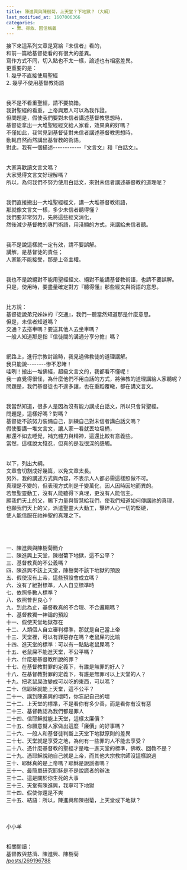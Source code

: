 ```yaml
---
title: 陳進興與陳樹菊，上天堂？下地獄？（大綱）
last_modified_at: 1607006366
categories:
  - 罪、得救、因信稱義
---
```


<div>接下來這系列文章是寫給『未信者』看的，</div>

<div>和前一篇給基督徒看的有很大的差異。</div>

<div>寫作方式不同，切入點也不太一樣，論述也有相當差異。</div>

<div>更重要的是：</div>

<div>1.<span style="white-space:pre"> </span>幾乎不直接使用聖經</div>

<div>2.<span style="white-space:pre"> </span>幾乎不使用基督教術語</div>

<div>&nbsp;</div>

<div>&nbsp;</div>

<div>我不是不看重聖經，請不要搞錯。</div>

<div>我對聖經的看重，上帝與眾人可以為我作證。</div>

<div>但問題是，假使我們要對未信者講述基督教思想時，</div>

<div>基督徒拿出一大堆聖經經文給人家看，效果真的好嗎？</div>

<div>不僅如此，我常見到基督徒對未信者講述基督教思想時，</div>

<div>動輒自然而然講出基督教的術語。</div>

<div>對此，我有一個描述------------『文言文』和『白話文』。</div>

<div>&nbsp;</div>

<div>&nbsp;</div>

<div>大家喜歡讀文言文嗎？</div>

<div>大家覺得文言文好理解嗎？</div>

<div>所以，為何我們不努力使用白話文，來對未信者講述基督教的道理呢？</div>

<div>&nbsp;</div>

<div>&nbsp;</div>

<div>我們直接搬出一大堆聖經經文，講一大堆基督教術語，</div>

<div>那就像文言文一樣，多少未信者聽得懂？</div>

<div>我們要非常努力，先將這些經文消化，</div>

<div>然後減少基督教的專門術語，用淺顯的方式，來講給未信者聽。</div>

<div>&nbsp;</div>

<div>&nbsp;</div>

<div>我不是說這樣就一定有效，請不要誤解。</div>

<div>講解，是基督徒的責任；</div>

<div>人家能不能接受，那是上帝主權。</div>

<div>&nbsp;</div>

<div>&nbsp;</div>

<div>我也不是說絕對不能用聖經經文、絕對不能講基督教術語，也請不要誤解。</div>

<div>只是，使用時，要盡量確定對方『聽得懂』那些經文與術語的意思。</div>

<div>&nbsp;</div>

<div>&nbsp;</div>

<div>比方說：</div>

<div>基督徒說弟兄姊妹的『交通』，我們一聽當然知道那是什麼意思。</div>

<div>但是，未信者知道嗎？</div>

<div>交通？去搭車嗎？要送其他人去坐車嗎？</div>

<div>一般人知道那是指『信徒間的溝通分享分擔』嗎？</div>

<div>&nbsp;</div>

<div>&nbsp;</div>

<div>網路上，進行宗教討論時，我見過佛教徒的道理講解。</div>

<div>我只能說--------慘不忍睹！</div>

<div>哇咧！搬出一堆佛經，超級文言文的，我都看不懂呢！</div>

<div>我一直覺得很怪，為什麼他們不用白話的方式，將佛教的道理講給人家聽呢？</div>

<div>問題是，我們基督徒也不遑多讓，也在重蹈覆轍，都在講文言文。</div>

<div>&nbsp;</div>

<div>&nbsp;</div>

<div>我當然知道，很多人是因為沒有能力講成白話文，所以只會背聖經。</div>

<div>問題是，這樣好嗎？對嗎？</div>

<div>基督徒不該努力裝備自己，訓練自己對未信者講白話文嗎？</div>

<div>假使要講一堆文言文，讓人家一看就丟垃圾桶，</div>

<div>那還不如去睡覺，補充體力與精神，這還比較有意義些。</div>

<div>當然，這樣說太殘忍，但真的是我很深的感觸。</div>

<div>&nbsp;</div>

<div>&nbsp;</div>

<div>以下，列出大綱。</div>

<div>文章會切割成好幾篇，以免文章太長。</div>

<div>另外，我的講述方式與內容，不表示人人都必需這樣照做不可。</div>

<div>真理是不變的，但表現方式則是千變萬化，因人因時因地而異的。</div>

<div>若無聖靈動工，沒有人能聽得下真理，更沒有人能信主。</div>

<div>願我們天上的父，賜下力量與智慧給我們，使我們知道如何傳講祂的真理，</div>

<div>也願我們天上的父，派遣聖靈大大動工，擊碎人心一切的堅硬，</div>

<div>使人能信服在祂神聖的真理之下。</div>

<div>&nbsp;</div>

<div>&nbsp;</div>

<div>&nbsp;</div>

<div>&nbsp;</div>

<div>一、陳進興與陳樹菊簡介</div>

<div>二、陳進興上天堂，陳樹菊下地獄，這不公平？</div>

<div>三、基督教真的不公義嗎？</div>

<div>四、陳進興不該上天堂，陳樹菊不該下地獄的預設</div>

<div>五、假使沒有上帝，這些預設會成立嗎？</div>

<div>六、沒有了絕對標準，人人自立標準時</div>

<div>七、依照多數人標準？</div>

<div>八、依照普世良心？</div>

<div>九、到此為止，基督教真的不合理、不合邏輯嗎？</div>

<div>十、基督教獨一神論的預設</div>

<div>十一、假使天堂地獄存在</div>

<div>十二、人類個人自立審判標準，那就是自己當上帝</div>

<div>十三、天堂裡，可以有罪惡存在嗎？老鼠屎的比喻</div>

<div>十四、進天堂的標準：可以有一點點老鼠屎嗎？</div>

<div>十五、老鼠屎不能進天堂，不公平嗎？</div>

<div>十六、什麼是基督教所說的罪？</div>

<div>十七、在基督教對罪的定義下，有誰是無罪的好人？</div>

<div>十八、在基督教對罪的定義下，有誰是無罪可以上天堂的人？</div>

<div>十九、把老鼠屎改變成可以吃的東西，可以嗎？</div>

<div>二十、信耶穌就能上天堂，這不公平？</div>

<div>二十一、講到陳進興的壞時，你忘記自己的壞</div>

<div>二十二、上天堂的標準，不是看你有多少善，而是看你有沒有惡</div>

<div>二十三、基督教認為我們都是罪人</div>

<div>二十四、信耶穌就能上天堂，這樣太廉價？</div>

<div>二十五、你願意幫人家做出這麼「廉價」的好事嗎？</div>

<div>二十六、一般人和基督徒判斷上天堂下地獄原則的差異</div>

<div>二十七、天堂就是享受之地，為何有一些罪的人不能去享受？</div>

<div>二十八、憑什麼基督教的聖經才是唯一進天堂的標準，佛教、回教不是？</div>

<div>二十九、憑耶穌說祂自己就是上帝，而其他大宗教宗師沒這樣說過</div>

<div>三十、耶穌真的是上帝嗎？耶穌是說謊者嗎？</div>

<div>三十一、最簡單研究耶穌是不是說謊者的辦法</div>

<div>三十二、這是關於你生死的大事</div>

<div>三十三、天堂有陳進興，我寧可下地獄</div>

<div>三十四、假使你還是不爽</div>

<div>三十五、結語：所以，陳進興和陳樹菊，上天堂或下地獄？</div>

<div>&nbsp;</div>

<div>&nbsp;</div>

<div>&nbsp;</div>

<div>小小羊</div>

<div>&nbsp;</div>

<div>&nbsp;</div>

<div>相關閱讀：<br>
基督教與慈濟、陳進興、陳樹菊<br>
<a href="/posts/269196788" target="_blank">/posts/269196788</a></div>

<div>&nbsp;</div>

<div>&nbsp;</div>

<div>&nbsp;</div>

